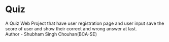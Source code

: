 # Quiz
A Quiz Web Project that have user registration page and user input save the score of user and show their correct and wrong answer at last.
<br>
Author - Shubham Singh Chouhan(BCA-SE)
